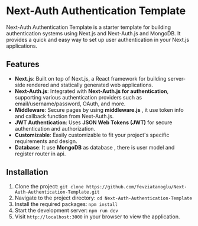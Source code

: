# Next-Auth Authentication Template


Next-Auth Authentication Template is a starter template for building authentication systems using Next.js and Next-Auth.js and MongoDB. It provides a quick and easy way to set up user authentication in your Next.js applications.

## Features

- **Next.js**: Built on top of Next.js, a React framework for building server-side rendered and statically generated web applications.
- **Next-Auth.js**: Integrated with **Next-Auth.js for authentication**, supporting various authentication providers such as email/username/password, OAuth, and more.
- **Middleware**: Secure pages by using **middleware.js** , it use token info and callback function from Next-Auth.js. 
- **JWT Authentication**: Uses **JSON Web Tokens (JWT)** for secure authentication and authorization.
- **Customizable**: Easily customizable to fit your project's specific requirements and design.
- **Database**: It use **MongoDB** as database , there is user model and register router in api.

## Installation

1. Clone the project: `git clone https://github.com/fevziatanoglu/Next-Auth-Authentication-Template.git`
2. Navigate to the project directory: `cd Next-Auth-Authentication-Template`
3. Install the required packages: `npm install`
4. Start the development server: `npm run dev`
5. Visit `http://localhost:3000` in your browser to view the application.



